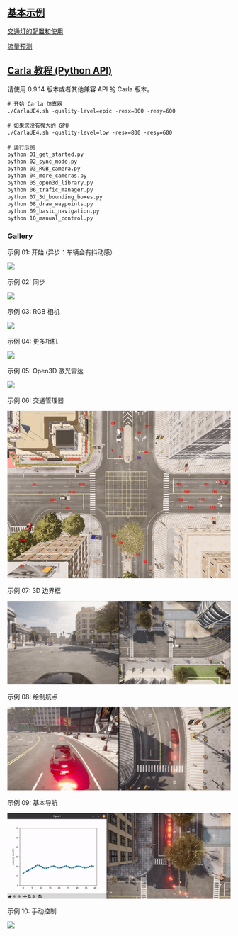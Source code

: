 ## [基本示例](examples.md)

[交通灯的配置和使用](tuto_G_traffic_light.md)

[流量预测](tuto_G_traffic_prediction.md)


## [Carla 教程 (Python API)](https://github.com/wuhanstudio/carla-tutorial)

请使用 0.9.14 版本或者其他兼容 API 的 Carla 版本。

```
# 开始 Carla 仿真器
./CarlaUE4.sh -quality-level=epic -resx=800 -resy=600

# 如果您没有强大的 GPU
./CarlaUE4.sh -quality-level=low -resx=800 -resy=600

# 运行示例
python 01_get_started.py
python 02_sync_mode.py
python 03_RGB_camera.py
python 04_more_cameras.py
python 05_open3d_library.py
python 06_trafic_manager.py
python 07_3d_bounding_boxes.py
python 08_draw_waypoints.py
python 09_basic_navigation.py
python 10_manual_control.py
```

### Gallery

示例 01: 开始 (异步：车辆会有抖动感）

![](img/tuto_E_gallery/01_get_started.gif)

示例 02: 同步

![](img/tuto_E_gallery/02_sync_mode.gif)

示例 03: RGB 相机

![](img/tuto_E_gallery/03_RGB_camera.gif)

示例 04: 更多相机

![](img/tuto_E_gallery/04_more_cameras.gif)

示例 05: Open3D 激光雷达

![](img/tuto_E_gallery/05_open3d_lidar.gif)

示例 06: 交通管理器

![](img/tuto_E_gallery/06_traffic_manager.gif)

示例 07: 3D 边界框

![](img/tuto_E_gallery/07_3d_bounding_boxes.gif)

示例 08: 绘制航点

![](img/tuto_E_gallery/08_draw_waypoints.gif)

示例 09: 基本导航

![](img/tuto_E_gallery/09_basic_navigation.gif)

示例 10: 手动控制

![](img/tuto_E_gallery/10_manual_control.gif)
